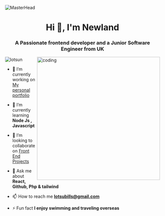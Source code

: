 ![MasterHead](https://camo.githubusercontent.com/ba9f3bd30647e352a3f5e1e45eb45c6ec7bad6155cd16aaedf4a426738da0ca5/68747470733a2f2f696e646f616e616c79746963612e636f6d2f7374617469632f696d616765732f62616e6e6572722e676966)
<h1 align="center">Hi 👋, I'm Newland</h1>
<h3 align="center">A Passionate frontend developer and a Junior Software Engineer from UK</h3>
<img align="right"alt="coding" width="400" src="https://cdn.dribbble.com/users/2131993/screenshots/4948736/thoughtworks-gif_dribbble.gif">


<p align="left"> <img src="https://komarev.com/ghpvc/?username=lotsun&label=Profile%20views&color=0e75b6&style=flat" alt="lotsun" /> </p>

- 🔭 I’m currently working on [My personal portfolio](https://github.com/lotsun/Personal-Portfolio-)

- 🌱 I’m currently learning **Node Js , Javascript**

- 👯 I’m looking to collaborate on [Front End Projects](https://github.com/lotsun/ChatGPT-AI-App-in-JavaScript-OpenAI-Machine-Learning-)

- 💬 Ask me about **React, Github, Php & tailwind**

- 📫 How to reach me **lotsubills@gmail.com**

- ⚡ Fun fact **I enjoy swimming and traveling overseas**




